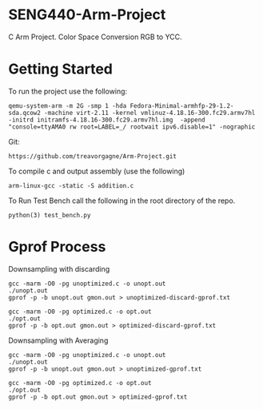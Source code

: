 # SENG440-Arm-Project

C Arm Project. Color Space Conversion RGB to YCC.

# Getting Started

To run the project use the following:

```
qemu-system-arm -m 2G -smp 1 -hda Fedora-Minimal-armhfp-29-1.2-sda.qcow2 -machine virt-2.11 -kernel vmlinuz-4.18.16-300.fc29.armv7hl -initrd initramfs-4.18.16-300.fc29.armv7hl.img  -append "console=ttyAMA0 rw root=LABEL=_/ rootwait ipv6.disable=1" -nographic
```

Git:

```
https://github.com/treavorgagne/Arm-Project.git
```

To compile c and output assembly (use the following)

```
arm-linux-gcc -static -S addition.c
```

To Run Test Bench call the following in the root directory of the repo.

```
python(3) test_bench.py
```

# Gprof Process

Downsampling with discarding

```
gcc -marm -O0 -pg unoptimized.c -o unopt.out
./unopt.out
gprof -p -b unopt.out gmon.out > unoptimized-discard-gprof.txt

gcc -marm -O0 -pg optimized.c -o opt.out
./opt.out
gprof -p -b opt.out gmon.out > optimized-discard-gprof.txt
```

Downsampling with Averaging

```
gcc -marm -O0 -pg unoptimized.c -o unopt.out
./unopt.out
gprof -p -b unopt.out gmon.out > unoptimized-gprof.txt

gcc -marm -O0 -pg optimized.c -o opt.out
./opt.out
gprof -p -b opt.out gmon.out > optimized-gprof.txt
```
